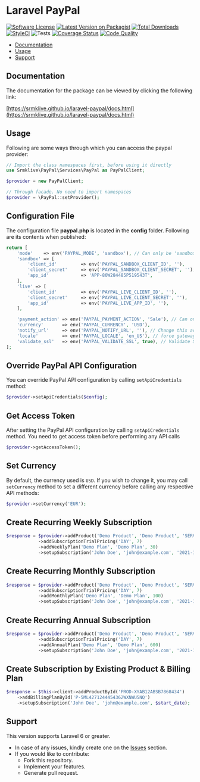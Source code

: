 # Laravel PayPal

[![Software License](https://img.shields.io/badge/license-MIT-brightgreen.svg?style=flat-square)](LICENSE.md)
[![Latest Version on Packagist](https://img.shields.io/packagist/v/srmklive/paypal.svg?style=flat-square)](https://packagist.org/packages/srmklive/paypal)
[![Total Downloads](https://img.shields.io/packagist/dt/srmklive/paypal.svg?style=flat-square)](https://packagist.org/packages/srmklive/paypal)
[![StyleCI](https://github.styleci.io/repos/43671533/shield?branch=v2.0)](https://github.styleci.io/repos/43671533?branch=v2.0)
![Tests](https://github.com/srmklive/laravel-paypal/workflows/TestsV3/badge.svg)
[![Coverage Status](https://coveralls.io/repos/github/srmklive/laravel-paypal/badge.svg?branch=v3.0)](https://coveralls.io/github/srmklive/laravel-paypal?branch=v3.0)
[![Code Quality](https://scrutinizer-ci.com/g/srmklive/laravel-paypal/badges/quality-score.png?b=v3.0)](https://scrutinizer-ci.com/g/srmklive/laravel-paypal/?branch=v3.0)

- [Documentation](#introduction)
- [Usage](#usage)
- [Support](#support)

    
<a name="introduction"></a>
## Documentation

The documentation for the package can be viewed by clicking the following link:

[https://srmklive.github.io/laravel-paypal/docs.html](https://srmklive.github.io/laravel-paypal/docs.html)

<a name="usage"></a>
## Usage

Following are some ways through which you can access the paypal provider:

```php
// Import the class namespaces first, before using it directly
use Srmklive\PayPal\Services\PayPal as PayPalClient;

$provider = new PayPalClient;

// Through facade. No need to import namespaces
$provider = \PayPal::setProvider();
```

<a name="usage-paypal-api-configuration"></a>
## Configuration File

The configuration file **paypal.php** is located in the **config** folder. Following are its contents when published:

```php
return [
    'mode'    => env('PAYPAL_MODE', 'sandbox'), // Can only be 'sandbox' Or 'live'. If empty or invalid, 'live' will be used.
    'sandbox' => [
        'client_id'         => env('PAYPAL_SANDBOX_CLIENT_ID', ''),
        'client_secret'     => env('PAYPAL_SANDBOX_CLIENT_SECRET', ''),
        'app_id'            => 'APP-80W284485P519543T',
    ],
    'live' => [
        'client_id'         => env('PAYPAL_LIVE_CLIENT_ID', ''),
        'client_secret'     => env('PAYPAL_LIVE_CLIENT_SECRET', ''),
        'app_id'            => env('PAYPAL_LIVE_APP_ID', ''),
    ],

    'payment_action' => env('PAYPAL_PAYMENT_ACTION', 'Sale'), // Can only be 'Sale', 'Authorization' or 'Order'
    'currency'       => env('PAYPAL_CURRENCY', 'USD'),
    'notify_url'     => env('PAYPAL_NOTIFY_URL', ''), // Change this accordingly for your application.
    'locale'         => env('PAYPAL_LOCALE', 'en_US'), // force gateway language  i.e. it_IT, es_ES, en_US ... (for express checkout only)
    'validate_ssl'   => env('PAYPAL_VALIDATE_SSL', true), // Validate SSL when creating api client.
];
```

## Override PayPal API Configuration

You can override PayPal API configuration by calling `setApiCredentials` method:

```php
$provider->setApiCredentials($config);
```


<a name="usage-paypal-get-access-token"></a>
## Get Access Token

After setting the PayPal API configuration by calling `setApiCredentials` method. You need to get access token before performing any API calls

```php
$provider->getAccessToken();
```


<a name="usage-currency"></a>
## Set Currency

By default, the currency used is `USD`. If you wish to change it, you may call `setCurrency` method to set a different currency before calling any respective API methods:

```php
$provider->setCurrency('EUR');
```

## Create Recurring Weekly Subscription

```php
$response = $provider->addProduct('Demo Product', 'Demo Product', 'SERVICE', 'SOFTWARE')
            ->addSubscriptionTrialPricing('DAY', 7)
            ->addWeeklyPlan('Demo Plan', 'Demo Plan', 30)
            ->setupSubscription('John Doe', 'john@example.com', '2021-12-10') ;
```

## Create Recurring Monthly Subscription

```php
$response = $provider->addProduct('Demo Product', 'Demo Product', 'SERVICE', 'SOFTWARE')
            ->addSubscriptionTrialPricing('DAY', 7)
            ->addMonthlyPlan('Demo Plan', 'Demo Plan', 100)
            ->setupSubscription('John Doe', 'john@example.com', '2021-12-10') ;
```

## Create Recurring Annual Subscription

```php
$response = $provider->addProduct('Demo Product', 'Demo Product', 'SERVICE', 'SOFTWARE')
            ->addSubscriptionTrialPricing('DAY', 7)
            ->addAnnualPlan('Demo Plan', 'Demo Plan', 600)
            ->setupSubscription('John Doe', 'john@example.com', '2021-12-10') ;
```

## Create Subscription by Existing Product & Billing Plan

```php
$response = $this->client->addProductById('PROD-XYAB12ABSB7868434')
    ->addBillingPlanById('P-5ML4271244454362WXNWU5NQ')
    ->setupSubscription('John Doe', 'john@example.com', $start_date);
```

<a name="support"></a>
## Support

This version supports Laravel 6 or greater.
* In case of any issues, kindly create one on the [Issues](https://github.com/srmklive/laravel-paypal/issues) section.
* If you would like to contribute:
  * Fork this repository.
  * Implement your features.
  * Generate pull request.
 
